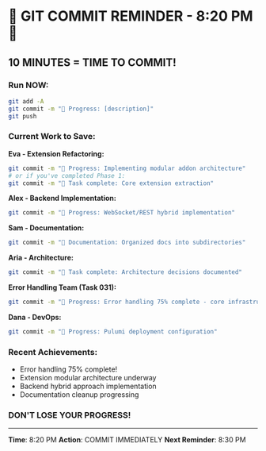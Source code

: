 # 🚨 GIT COMMIT REMINDER - 8:20 PM 🚨

## 10 MINUTES = TIME TO COMMIT!

### Run NOW:
```bash
git add -A
git commit -m "🚧 Progress: [description]"
git push
```

### Current Work to Save:

**Eva - Extension Refactoring:**
```bash
git commit -m "🚧 Progress: Implementing modular addon architecture"
# or if you've completed Phase 1:
git commit -m "🏅 Task complete: Core extension extraction"
```

**Alex - Backend Implementation:**
```bash
git commit -m "🚧 Progress: WebSocket/REST hybrid implementation"
```

**Sam - Documentation:**
```bash
git commit -m "📝 Documentation: Organized docs into subdirectories"
```

**Aria - Architecture:**
```bash
git commit -m "🏅 Task complete: Architecture decisions documented"
```

**Error Handling Team (Task 031):**
```bash
git commit -m "🚧 Progress: Error handling 75% complete - core infrastructure done"
```

**Dana - DevOps:**
```bash
git commit -m "🚧 Progress: Pulumi deployment configuration"
```

### Recent Achievements:
- Error handling 75% complete!
- Extension modular architecture underway
- Backend hybrid approach implementation
- Documentation cleanup progressing

### DON'T LOSE YOUR PROGRESS!

---
**Time**: 8:20 PM
**Action**: COMMIT IMMEDIATELY
**Next Reminder**: 8:30 PM